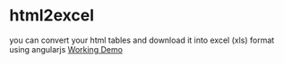 # html2excel
you can convert your html tables and download it into excel (xls) format using angularjs
<a href="http://plnkr.co/edit/e2HnmPTERJ28Jod4HL9s?p=preview"> Working Demo</a>
